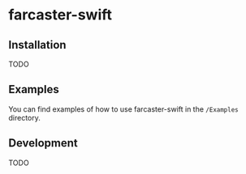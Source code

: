 # farcaster-swift

## Installation

TODO

## Examples

You can find examples of how to use farcaster-swift in the `/Examples` directory.

## Development

TODO
